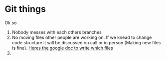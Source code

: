 # Git things
Ok so 

1. Nobody messes with each others branches
2. No moving files other people are working on. If we knead to change code structure it will be discussed on call or in person (Making new files is fine). [Heres the google doc to write which files](https://docs.google.com/document/d/1fLAjOo-l9kHs4M5CSfxdBdltsG5KETNK0fagi5eeApo/edit?tab=t.0)
3. 
